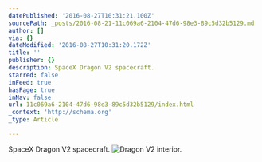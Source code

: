 ```yaml
---
datePublished: '2016-08-27T10:31:21.100Z'
sourcePath: _posts/2016-08-21-11c069a6-2104-47d6-98e3-89c5d32b5129.md
author: []
via: {}
dateModified: '2016-08-27T10:31:20.172Z'
title: ''
publisher: {}
description: SpaceX Dragon V2 spacecraft.
starred: false
inFeed: true
hasPage: true
inNav: false
url: 11c069a6-2104-47d6-98e3-89c5d32b5129/index.html
_context: 'http://schema.org'
_type: Article

---
```

SpaceX Dragon V2 spacecraft.
![Dragon V2 interior.](https://s3-us-west-2.amazonaws.com/the-grid-img/p/54c5427cd01e20a3a01a8add94fd36835ee08680.jpg)